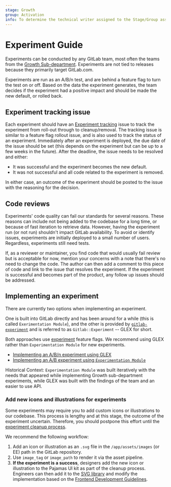 ```yaml
---
stage: Growth
group: Activation
info: To determine the technical writer assigned to the Stage/Group associated with this page, see https://about.gitlab.com/handbook/engineering/ux/technical-writing/#assignments
---
```


# Experiment Guide

Experiments can be conducted by any GitLab team, most often the teams from the [Growth Sub-department](https://about.gitlab.com/handbook/engineering/development/growth/). Experiments are not tied to releases because they primarily target GitLab.com.

Experiments are run as an A/B/n test, and are behind a feature flag to turn the test on or off. Based on the data the experiment generates, the team decides if the experiment had a positive impact and should be made the new default, or rolled back.

## Experiment tracking issue

Each experiment should have an [Experiment tracking](https://gitlab.com/groups/gitlab-org/-/issues?scope=all&state=opened&label_name[]=growth%20experiment&search=%22Experiment+tracking%22) issue to track the experiment from roll-out through to cleanup/removal. The tracking issue is similar to a feature flag rollout issue, and is also used to track the status of an experiment. Immediately after an experiment is deployed, the due date of the issue should be set (this depends on the experiment but can be up to a few weeks in the future).
After the deadline, the issue needs to be resolved and either:

- It was successful and the experiment becomes the new default.
- It was not successful and all code related to the experiment is removed.

In either case, an outcome of the experiment should be posted to the issue with the reasoning for the decision.

## Code reviews

Experiments' code quality can fail our standards for several reasons. These
reasons can include not being added to the codebase for a long time, or because
of fast iteration to retrieve data. However, having the experiment run (or not
run) shouldn't impact GitLab availability. To avoid or identify issues,
experiments are initially deployed to a small number of users. Regardless,
experiments still need tests.

If, as a reviewer or maintainer, you find code that would usually fail review
but is acceptable for now, mention your concerns with a note that there's no
need to change the code. The author can then add a comment to this piece of code
and link to the issue that resolves the experiment. If the experiment is
successful and becomes part of the product, any follow up issues should be
addressed.

## Implementing an experiment

There are currently two options when implementing an experiment.

One is built into GitLab directly and has been around for a while (this is called
`Exerimentation Module`), and the other is provided by
[`gitlab-experiment`](https://gitlab.com/gitlab-org/gitlab-experiment) and is referred
to as `Gitlab::Experiment` -- GLEX for short.

Both approaches use [experiment](../feature_flags/index.md#experiment-type)
feature flags. We recommend using GLEX rather than `Experimentation Module` for new experiments.

- [Implementing an A/B/n experiment using GLEX](gitlab_experiment.md)
- [Implementing an A/B experiment using `Experimentation Module`](experimentation.md)

Historical Context: `Experimentation Module` was built iteratively with the needs that
appeared while implementing Growth sub-department experiments, while GLEX was built
with the findings of the team and an easier to use API.

### Add new icons and illustrations for experiments

Some experiments may require you to add custom icons or illustrations to our codebase.
This process is lengthy and at this stage, the outcome of the experiment uncertain.
Therefore, you should postpone this effort until the [experiment cleanup process](https://about.gitlab.com/handbook/engineering/development/growth/#experiment-cleanup-issue).

We recommend the following workflow:

1. Add an icon or illustration as an `.svg` file in the `/app/assets/images` (or EE) path in the GitLab repository.
1. Use `image_tag` or `image_path` to render it via the asset pipeline.
1. **If the experiment is a success**, designers add the new icon or illustration to the Pajamas UI kit as part of the cleanup process.
   Engineers can then add it to the [SVG library](https://gitlab-org.gitlab.io/gitlab-svgs/) and modify the implementation based on the
   [Frontend Development Guidelines](../fe_guide/icons.md#usage-in-hamlrails-2).
